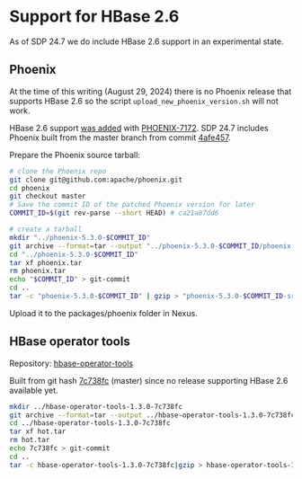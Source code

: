 # Support for HBase 2.6

As of SDP 24.7 we do include HBase 2.6 support in an experimental state.

## Phoenix

At the time of this writing (August 29, 2024) there is no Phoenix release that supports HBase 2.6 so the script `upload_new_phoenix_version.sh` will not work.

HBase 2.6 support [was added](https://github.com/apache/phoenix/pull/1793) with [PHOENIX-7172](https://issues.apache.org/jira/browse/PHOENIX-7172).
SDP 24.7 includes Phoenix built from the master branch from commit [4afe457](https://github.com/apache/phoenix/tree/4afe4579bb3ab01725e4939746d0b7b807b438ac).

Prepare the Phoenix source tarball:

```bash
# clone the Phoenix repo
git clone git@github.com:apache/phoenix.git
cd phoenix
git checkout master
# Save the commit ID of the patched Phoenix version for later
COMMIT_ID=$(git rev-parse --short HEAD) # ca21a87dd6

# create a tarball
mkdir "../phoenix-5.3.0-$COMMIT_ID"
git archive --format=tar --output "../phoenix-5.3.0-$COMMIT_ID/phoenix.tar" "$COMMIT_ID"
cd "../phoenix-5.3.0-$COMMIT_ID"
tar xf phoenix.tar
rm phoenix.tar
echo "$COMMIT_ID" > git-commit
cd ..
tar -c "phoenix-5.3.0-$COMMIT_ID" | gzip > "phoenix-5.3.0-$COMMIT_ID-src.tar.gz"
```

Upload it to the packages/phoenix folder in Nexus.

## HBase operator tools

Repository: [hbase-operator-tools](https://github.com/apache/hbase-operator-tools)

Built from git hash [7c738fc](https://github.com/apache/hbase-operator-tools/tree/7c738fc1bd14fd3e2ca4e66569b496b3fd9d0288) (master)
since no release supporting HBase 2.6 available yet.

```bash
mkdir ../hbase-operator-tools-1.3.0-7c738fc
git archive --format=tar --output ../hbase-operator-tools-1.3.0-7c738fc/hot.tar 7c738fc
cd ../hbase-operator-tools-1.3.0-7c738fc
tar xf hot.tar
rm hot.tar
echo 7c738fc > git-commit
cd ..
tar -c hbase-operator-tools-1.3.0-7c738fc|gzip > hbase-operator-tools-1.3.0-7c738fc-src.tar.gz
```

